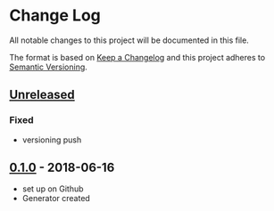 # Change Log
All notable changes to this project will be documented in this file.

The format is based on [Keep a Changelog](http://keepachangelog.com/)
and this project adheres to [Semantic Versioning](http://semver.org/).

## [Unreleased][]
### Fixed
- versioning push

## [0.1.0][] - 2018-06-16
- set up on Github
- Generator created


[Unreleased]: https://github.com/tomdaniels/generator-react-boilerplate/compare/v0.1.0...HEAD
[0.1.0]: https://github.com/tomdaniels/generator-react-boilerplate/tree/v0.1.0
